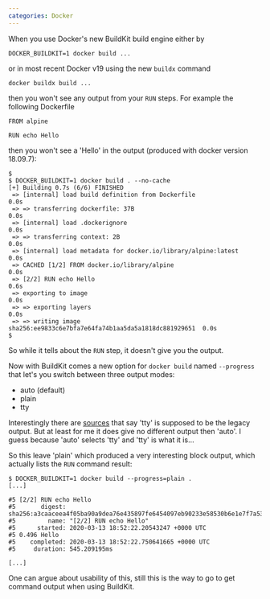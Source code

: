```yaml
---
categories: Docker
---
```


When you use Docker's new BuildKit build engine either by

    DOCKER_BUILDKIT=1 docker build ...

or in most recent Docker v19 using the new `buildx` command

    docker buildx build ...

then you won't see any output from your `RUN` steps. For example the following Dockerfile

    FROM alpine

    RUN echo Hello

then you won't see a 'Hello' in the output (produced with docker version 18.09.7):

    $ 
    $ DOCKER_BUILDKIT=1 docker build . --no-cache
    [+] Building 0.7s (6/6) FINISHED                                                
     => [internal] load build definition from Dockerfile                       0.0s
     => => transferring dockerfile: 37B                                        0.0s
     => [internal] load .dockerignore                                          0.0s
     => => transferring context: 2B                                            0.0s
     => [internal] load metadata for docker.io/library/alpine:latest           0.0s
     => CACHED [1/2] FROM docker.io/library/alpine                             0.0s
     => [2/2] RUN echo Hello                                                   0.6s
     => exporting to image                                                     0.0s
     => => exporting layers                                                    0.0s
     => => writing image sha256:ee9833c6e7bfa7e64fa74b1aa5da5a1818dc881929651  0.0s
    $

So while it tells about the `RUN` step, it doesn't give you the output.

Now with BuildKit comes a new option for `docker build` named `--progress` that let's you switch 
between three output modes:

- auto (default)
- plain
- tty

Interestingly there are [sources](https://github.com/moby/buildkit/issues/824)
that say 'tty' is supposed to be the legacy output. But
at least for me it does give no different output then 'auto'. I guess because 'auto'
selects 'tty' and 'tty' is what it is...

So this leave 'plain' which produced a very interesting block output, which actually
lists the `RUN` command result:

    $ DOCKER_BUILDKIT=1 docker build --progress=plain .
    [...]
    
    #5 [2/2] RUN echo Hello
    #5       digest: sha256:a3caaceea4f05ba90a9dea76e435897fe6454097eb90233e58530b6e1e7f7a53
    #5         name: "[2/2] RUN echo Hello"
    #5      started: 2020-03-13 18:52:22.20543247 +0000 UTC
    #5 0.496 Hello
    #5    completed: 2020-03-13 18:52:22.750641665 +0000 UTC
    #5     duration: 545.209195ms
    
    [...]
    
One can argue about usability of this, still this is the way to go to get 
command output when using BuildKit.
